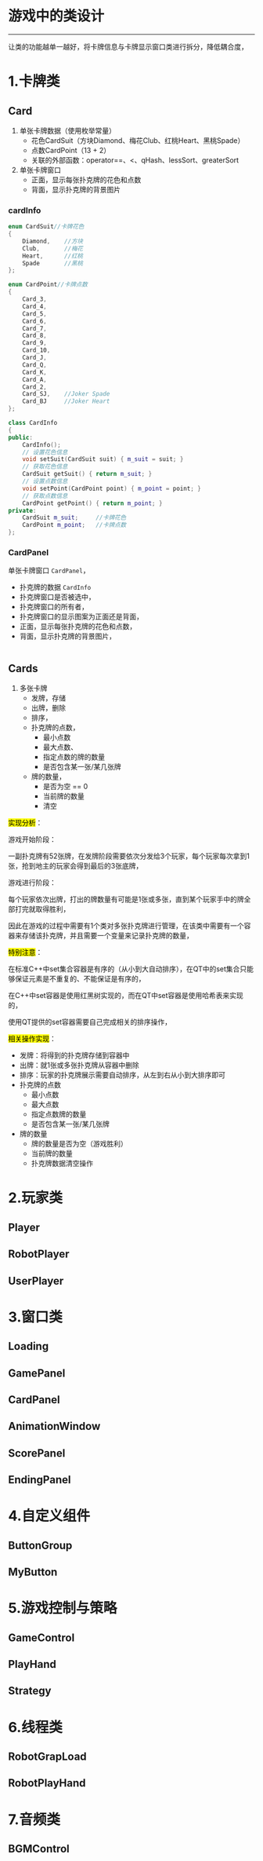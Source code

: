 # 游戏中的类设计

---

让类的功能越单一越好，将卡牌信息与卡牌显示窗口类进行拆分，降低耦合度，

# 1.卡牌类

## Card

1. 单张卡牌数据（使用枚举常量）
    - 花色CardSuit（方块Diamond、梅花Club、红桃Heart、黑桃Spade）
    - 点数CardPoint（13 + 2）
    - 关联的外部函数：operator==、<、qHash、lessSort、greaterSort
2. 单张卡牌窗口
    - 正面，显示每张扑克牌的花色和点数
    - 背面，显示扑克牌的背景图片

### cardInfo

```cpp
enum CardSuit//卡牌花色
{
    Diamond,    //方块
    Club,       //梅花
    Heart,      //红桃
    Spade       //黑桃
};

enum CardPoint//卡牌点数
{
    Card_3,
    Card_4,
    Card_5,
    Card_6,
    Card_7,
    Card_8,
    Card_9,
    Card_10,
    Card_J,
    Card_Q,
    Card_K,
    Card_A,
    Card_2,
    Card_SJ,    //Joker Spade
    Card_BJ     //Joker Heart
};

class CardInfo
{
public:
    CardInfo();
    // 设置花色信息
    void setSuit(CardSuit suit) { m_suit = suit; }
    // 获取花色信息
    CardSuit getSuit() { return m_suit; }
    // 设置点数信息
    void setPoint(CardPoint point) { m_point = point; }
    // 获取点数信息
    CardPoint getPoint() { return m_point; }
private:
    CardSuit m_suit;     //卡牌花色
    CardPoint m_point;   //卡牌点数
};
```

### CardPanel

单张卡牌窗口 `CardPanel`，

- 扑克牌的数据 `CardInfo` 
- 扑克牌窗口是否被选中，
- 扑克牌窗口的所有者，
- 扑克牌窗口的显示图案为正面还是背面，
- 正面，显示每张扑克牌的花色和点数，
- 背面，显示扑克牌的背景图片，

```cpp

```



## Cards

1. 多张卡牌
    - 发牌，存储
    - 出牌，删除
    - 排序，
    - 扑克牌的点数，
        - 最小点数
        - 最大点数、
        - 指定点数的牌的数量
        - 是否包含某一张/某几张牌
    - 牌的数量，
        - 是否为空 == 0
        - 当前牌的数量
        - 清空

<mark>实现分析</mark>：

游戏开始阶段：

一副扑克牌有52张牌，在发牌阶段需要依次分发给3个玩家，每个玩家每次拿到1张，抢到地主的玩家会得到最后的3张底牌，

游戏进行阶段：

每个玩家依次出牌，打出的牌数量有可能是1张或多张，直到某个玩家手中的牌全部打完就取得胜利，

因此在游戏的过程中需要有1个类对多张扑克牌进行管理，在该类中需要有一个容器来存储该扑克牌，并且需要一个变量来记录扑克牌的数量，

<mark>特别注意</mark>：

在标准C++中set集合容器是有序的（从小到大自动排序），在QT中的set集合只能够保证元素是不重复的、不能保证是有序的，

在C++中set容器是使用红黑树实现的，而在QT中set容器是使用哈希表来实现的，

使用QT提供的set容器需要自己完成相关的排序操作，

<mark>相关操作实现</mark>：

- 发牌：将得到的扑克牌存储到容器中
- 出牌：就1张或多张扑克牌从容器中删除
- 排序：玩家的扑克牌展示需要自动排序，从左到右从小到大排序即可
- 扑克牌的点数
  - 最小点数
  - 最大点数
  - 指定点数牌的数量
  - 是否包含某一张/某几张牌
- 牌的数量
  - 牌的数量是否为空（游戏胜利）
  - 当前牌的数量
  - 扑克牌数据清空操作



# 2.玩家类

## Player





## RobotPlayer





## UserPlayer







# 3.窗口类

## Loading









## GamePanel







## CardPanel







## AnimationWindow







## ScorePanel





## EndingPanel





# 4.自定义组件

## ButtonGroup



## MyButton





# 5.游戏控制与策略

## GameControl



## PlayHand



## Strategy





# 6.线程类

## RobotGrapLoad



## RobotPlayHand





# 7.音频类

## BGMControl





























